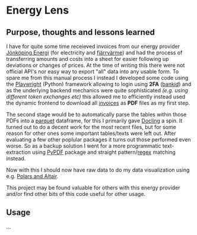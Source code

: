 # Energy Lens



## Purpose, thoughts and lessons learned

I have for quite some time receieved invoices from our energy provider [Jönköping Energi](https://jonkopingenergi.se) (for electricity and [fjärrvärme](https://sv.wikipedia.org/wiki/Fjärrvärme)) and had the process of transferring amounts and costs into a sheet for easier following up deviations or changes of prices. At the time of writing this there were not official API's nor easy way to export "all" data into any usable form. To spare me from this manual process I instead I developed some code using the [Playwright](https://playwright.dev) (Python) framework allowing to login using **2FA** ([bankid](https://www.bankid.com)) and as the underlying backend mechanics were quite sophisticated *(e.g. using different token exchanges etc)* this allowed me to efficiently instead used the dynamic frontend to download all <u>invoices</u> as **PDF** files as my first step.

The second stage would be to automatically parse the tables within those PDFs into a [parquet](https://parquet.apache.org/docs/file-format/) dataframe, for this I primarily gave [Docling](https://github.com/docling-project/docling) a spin. It turned out to do a decent work for the most recent files, but for some reason for other ones some important tables/texts were left out. After evaluating a few other poplular packages it turns out those performed even worse. So as a backup solution I went for a more programmatic text-extraction using [PyPDF](https://pypdf.readthedocs.io/en/stable/) package and straight pattern/[regex](https://en.wikipedia.org/wiki/Regular_expression) matching instead. 

Now with this I should now have raw data to do my data visualization using e.g. [Polars and Altair](https://docs.pola.rs/user-guide/misc/visualization/).

This project may be found valuable for others with this energy provider and/or find other bits of this code useful for other usage.

## Usage

...

